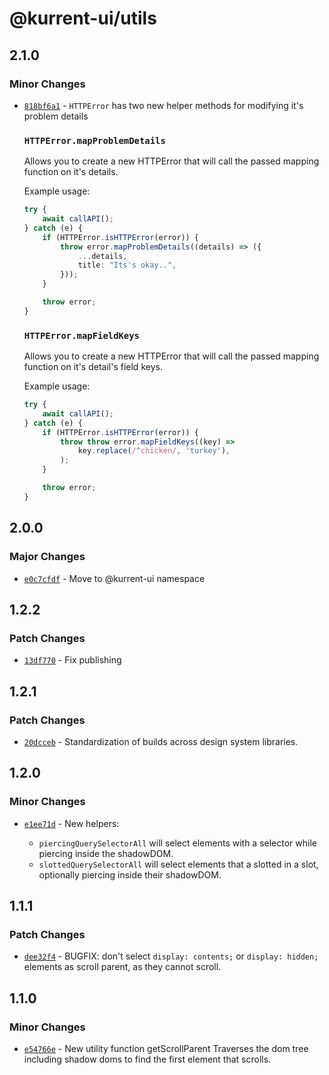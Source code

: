 # @kurrent-ui/utils

## 2.1.0

### Minor Changes

-   [`818bf6a1`](https://github.com/EventStore/Design-System/commit/818bf6a1bbdf723a40609524d7d6ee3bfe0c790d) - `HTTPError` has two new helper methods for modifying it's problem details

    ### `HTTPError.mapProblemDetails`

    Allows you to create a new HTTPError that will call the passed mapping function on it's details.

    Example usage:

    ```ts
    try {
        await callAPI();
    } catch (e) {
        if (HTTPError.isHTTPError(error)) {
            throw error.mapProblemDetails((details) => ({
                ...details,
                title: "Its's okay..",
            }));
        }

        throw error;
    }
    ```

    ### `HTTPError.mapFieldKeys`

    Allows you to create a new HTTPError that will call the passed mapping function on it's detail's field keys.

    Example usage:

    ```ts
    try {
    	await callAPI();
    } catch (e) {
    	if (HTTPError.isHTTPError(error)) {
    	    throw throw error.mapFieldKeys((key) =>
                key.replace(/^chicken/, 'turkey'),
            );
    	}

    	throw error;
    }

    ```

## 2.0.0

### Major Changes

-   [`e0c7cfdf`](https://github.com/EventStore/Design-System/commit/e0c7cfdf8c14e5bb5183e0c9f8c947e44fb8f368) - Move to @kurrent-ui namespace

## 1.2.2

### Patch Changes

-   [`13df770`](https://github.com/EventStore/Design-System/commit/13df7704117fdc1fc483bd2d3c05925e6229b061) - Fix publishing

## 1.2.1

### Patch Changes

-   [`20dcceb`](https://github.com/EventStore/Design-System/commit/20dccebe11067986fd5eb31aa7f9e5bf03063017) - Standardization of builds across design system libraries.

## 1.2.0

### Minor Changes

-   [`e1ee71d`](https://github.com/EventStore/Design-System/commit/e1ee71dcc4f3c6769d20ef247f5cb1f6d4d470f8) - New helpers:

    -   `piercingQuerySelectorAll` will select elements with a selector while piercing inside the shadowDOM.
    -   `slottedQuerySelectorAll` will select elements that a slotted in a slot, optionally piercing inside their shadowDOM.

## 1.1.1

### Patch Changes

-   [`dee32f4`](https://github.com/EventStore/Design-System/commit/dee32f4bf51e48e909423e36709905cce58fc5fe) - BUGFIX: don't select `display: contents;` or `display: hidden;` elements as scroll parent, as they cannot scroll.

## 1.1.0

### Minor Changes

-   [`e54766e`](https://github.com/EventStore/Design-System/commit/e54766ee33543eedbe591f2a56a089a19e800afd) - New utility function getScrollParent
    Traverses the dom tree including shadow doms to find the first element that scrolls.
